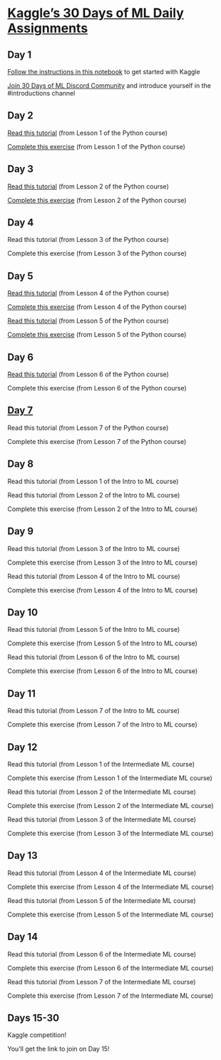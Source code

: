 # [Kaggle’s 30 Days of ML Daily Assignments](https://docs.google.com/document/d/e/2PACX-1vQhaDl5NbzMvPNKz3ipu3SuDBv8hI0XmFPSMyDm8mUa0xP07niK6zU3MziTOifSEkddXTiafppeZZYz/pub)


## Day 1
[Follow the instructions in this notebook](https://www.google.com/url?q=https://www.kaggle.com/alexisbcook/getting-started-with-kaggle&sa=D&source=editors&ust=1628038309013000&usg=AOvVaw2TaeMLh6RsiuII2Z4JlMPM) to get started with Kaggle

[Join 30 Days of ML Discord Community](https://www.google.com/url?q=https://discord.gg/f8g8bDq8Vv&sa=D&source=editors&ust=1628038309013000&usg=AOvVaw3nkJggmywy7xm8pghHodE-) and introduce yourself in the #introductions channel


## Day 2
[Read this tutorial](https://www.google.com/url?q=https://www.kaggle.com/colinmorris/hello-python&sa=D&source=editors&ust=1628038309014000&usg=AOvVaw3hNUqXF5woUQi2M38wWFeh) (from Lesson 1 of the Python course)

[Complete this exercise](https://www.google.com/url?q=https://www.kaggle.com/kernels/fork/1275163&sa=D&source=editors&ust=1628038309014000&usg=AOvVaw2sr-IYWYIJOj6ut4Xrv0YF) (from Lesson 1 of the Python course)


## Day 3
[Read this tutorial](https://www.google.com/url?q=https://www.kaggle.com/colinmorris/functions-and-getting-help&sa=D&source=editors&ust=1628038309015000&usg=AOvVaw0Z7bOCDMBTpfGumbd1DKrY) (from Lesson 2 of the Python course)

[Complete this exercise](https://www.google.com/url?q=https://www.kaggle.com/kernels/fork/1275158&sa=D&source=editors&ust=1628038309015000&usg=AOvVaw0NWd2KfO-w-WK37jWb11Jp) (from Lesson 2 of the Python course)

## Day 4
Read this tutorial (from Lesson 3 of the Python course)

Complete this exercise (from Lesson 3 of the Python course)


## Day 5
[Read this tutorial](https://www.kaggle.com/colinmorris/lists) (from Lesson 4 of the Python course)

[Complete this exercise](https://www.kaggle.com/eo4wellness/exercise-lists/edit) (from Lesson 4 of the Python course)

[Read this tutorial](https://www.kaggle.com/colinmorris/loops-and-list-comprehensions) (from Lesson 5 of the Python course)

[Complete this exercise](https://www.kaggle.com/eo4wellness/exercise-loops-and-list-comprehensions/edit) (from Lesson 5 of the Python course)


## Day 6
[Read this tutorial](https://www.kaggle.com/colinmorris/strings-and-dictionaries) (from Lesson 6 of the Python course)

Complete this exercise (from Lesson 6 of the Python course)


## [Day 7](https://github.com/EO4wellness/T-I-L/blob/main/AI-ML-NLP/Kaggle/Day7.md)
Read this tutorial (from Lesson 7 of the Python course)

Complete this exercise (from Lesson 7 of the Python course)


## Day 8
Read this tutorial (from Lesson 1 of the Intro to ML course)

Read this tutorial (from Lesson 2 of the Intro to ML course)

Complete this exercise (from Lesson 2 of the Intro to ML course)


## Day 9
Read this tutorial (from Lesson 3 of the Intro to ML course)

Complete this exercise (from Lesson 3 of the Intro to ML course)

Read this tutorial (from Lesson 4 of the Intro to ML course)

Complete this exercise (from Lesson 4 of the Intro to ML course)


## Day 10
Read this tutorial (from Lesson 5 of the Intro to ML course)

Complete this exercise (from Lesson 5 of the Intro to ML course)

Read this tutorial (from Lesson 6 of the Intro to ML course)

Complete this exercise (from Lesson 6 of the Intro to ML course)


## Day 11
Read this tutorial (from Lesson 7 of the Intro to ML course)

Complete this exercise (from Lesson 7 of the Intro to ML course)


## Day 12
Read this tutorial (from Lesson 1 of the Intermediate ML course)

Complete this exercise (from Lesson 1 of the Intermediate ML course)

Read this tutorial (from Lesson 2 of the Intermediate ML course)

Complete this exercise (from Lesson 2 of the Intermediate ML course)

Read this tutorial (from Lesson 3 of the Intermediate ML course)

Complete this exercise (from Lesson 3 of the Intermediate ML course)

## Day 13
Read this tutorial (from Lesson 4 of the Intermediate ML course)

Complete this exercise (from Lesson 4 of the Intermediate ML course)

Read this tutorial (from Lesson 5 of the Intermediate ML course)

Complete this exercise (from Lesson 5 of the Intermediate ML course)


## Day 14
Read this tutorial (from Lesson 6 of the Intermediate ML course)

Complete this exercise (from Lesson 6 of the Intermediate ML course)

Read this tutorial (from Lesson 7 of the Intermediate ML course)

Complete this exercise (from Lesson 7 of the Intermediate ML course)


## Days 15-30
Kaggle competition! 

You’ll get the link to join on Day 15!

